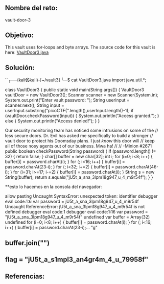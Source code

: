 ## Nombre del reto:
vault-door-3

## Objetivo:
This vault uses for-loops and byte arrays. The source code for this vault is here: [VaultDoor3.java](https://jupiter.challenges.picoctf.org/static/943ea40e3f54fca6d2145fa7aadc5e09/VaultDoor3.java)

## Solución:
``┌──(kali㉿kali)-[~/vault3]
└─$ cat VaultDoor3.java 
import java.util.*;

class VaultDoor3 {
    public static void main(String args[]) {
        VaultDoor3 vaultDoor = new VaultDoor3();
        Scanner scanner = new Scanner(System.in);
        System.out.print("Enter vault password: ");
        String userInput = scanner.next();
        String input = userInput.substring("picoCTF{".length(),userInput.length()-1);
        if (vaultDoor.checkPassword(input)) {
            System.out.println("Access granted.");
        } else {
            System.out.println("Access denied!");
        }
    }

Our security monitoring team has noticed some intrusions on some of the
    // less secure doors. Dr. Evil has asked me specifically to build a stronger
    // vault door to protect his Doomsday plans. I just *know* this door will
    // keep all of those nosy agents out of our business. Mwa ha!
    //
    // -Minion #2671
    public boolean checkPassword(String password) {
        if (password.length() != 32) {
            return false;
        }
        char[] buffer = new char[32];
        int i;
        for (i=0; i<8; i++) {
            buffer[i] = password.charAt(i);
        }
        for (; i<16; i++) {
            buffer[i] = password.charAt(23-i);
        }
        for (; i<32; i+=2) {
            buffer[i] = password.charAt(46-i);
        }
        for (i=31; i>=17; i-=2) {
            buffer[i] = password.charAt(i);
        }
        String s = new String(buffer);
        return s.equals("jU5t_a_sna_3lpm18g947_u_4_m9r54f");
    }
}

**esto lo hacemos en la consola del navegador:

allow pasting
Uncaught SyntaxError: unexpected token: identifier
debugger eval code:1:6
var password = jU5t_a_sna_3lpm18g947_u_4_m9r54f
Uncaught ReferenceError: jU5t_a_sna_3lpm18g947_u_4_m9r54f is not defined
    <anonymous> debugger eval code:1
debugger eval code:1:16
var password = "jU5t_a_sna_3lpm18g947_u_4_m9r54f"
undefined
var buffer = Array(32)
undefined
for (i=0; i<8; i++) {
            buffer[i] = password.charAt(i);
        }
        for (; i<16; i++) {
            buffer[i] = password.charAt(23-i);…
"g"

buffer.join("")
--------------------------------------
flag = "jU5t_a_s1mpl3_an4gr4m_4_u_79958f"
--------------------------------------
## Referencias: